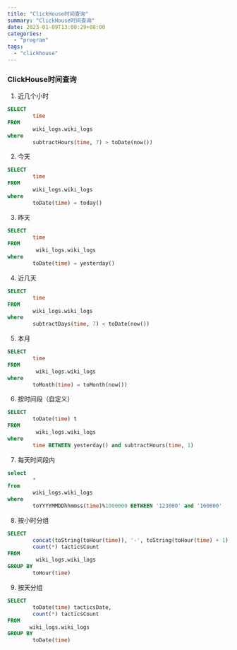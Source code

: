 ```yaml
---
title: "ClickHouse时间查询"
summary: "ClickHouse时间查询"
date: 2023-01-09T13:00:29+08:00
categories:
  - "program"
tags:
  - "clickhouse"
---
```


### ClickHouse时间查询

1. 近几个小时

```sql
SELECT
        time
FROM
        wiki_logs.wiki_logs
where
        subtractHours(time, 7) > toDate(now())
```

2. 今天

```sql
SELECT
        time
FROM
        wiki_logs.wiki_logs
where
        toDate(time) = today()
```

3. 昨天

```sql
SELECT
        time
FROM
         wiki_logs.wiki_logs
where
        toDate(time) = yesterday()
```

4. 近几天

```sql
SELECT
        time 
FROM
        wiki_logs.wiki_logs
where
        subtractDays(time, 7) < toDate(now())
```

5. 本月

```sql
SELECT
        time
FROM
         wiki_logs.wiki_logs
where
        toMonth(time) = toMonth(now())
```

6. 按时间段（自定义）

```sql
SELECT 
        toDate(time) t
FROM
         wiki_logs.wiki_logs
where 
        time BETWEEN yesterday() and subtractHours(time, 1)
```

7. 每天时间段内

```sql
select
        *
from
        wiki_logs.wiki_logs
where
        toYYYYMMDDhhmmss(time)%1000000 BETWEEN '123000' and '160000'
```

8. 按小时分组

```sql
SELECT 
        concat(toString(toHour(time)), '-', toString(toHour(time) + 1), '点') tacticsDate,
        count(*) tacticsCount
FROM
         wiki_logs.wiki_logs
GROUP BY
        toHour(time)
```

9. 按天分组

```sql
SELECT 
        toDate(time) tacticsDate,
        count(*) tacticsCount
FROM
       wiki_logs.wiki_logs
GROUP BY
        toDate(time)
```